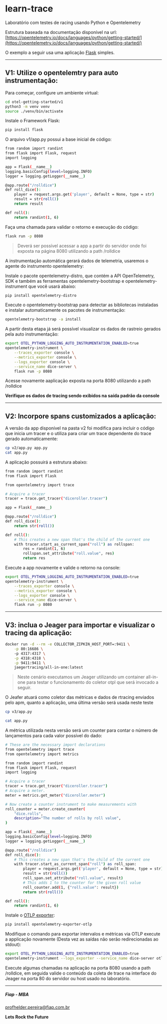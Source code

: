 # learn-trace

Laboratório com testes de racing usando Python e Opentelemetry

Estrutura baseada na documentação disponível na url: [https://opentelemetry.io/docs/languages/python/getting-started/](https://opentelemetry.io/docs/languages/python/getting-started/)

O exemplo a seguir usa uma aplicação [Flask](https://flask.palletsprojects.com/en/3.0.x/) simples.

---

## V1: Utilize o opentelemtry para auto instrumentação:


Para começar, configure um ambiente virtual:

```sh
cd otel-getting-started/v1
python3 -m venv venv
source ./venv/bin/activate
```

Instale o Framework Flask:

```sh
pip install flask
```

O arquivo v1/app.py possui a base inicial de código:

```sh
from random import randint
from flask import Flask, request
import logging

app = Flask(__name__)
logging.basicConfig(level=logging.INFO)
logger = logging.getLogger(__name__)

@app.route("/rolldice")
def roll_dice():
    player = request.args.get('player', default = None, type = str)
    result = str(roll())
    return result

def roll():
    return randint(1, 6)
```

Faça uma chamada para validar o retorno e execução do código:

```sh
flask run -p 8080
```

> Deverá ser possível acessar a app a partir do servidor onde foi exposta na página 8080 utilizando a path /rolldice

A instrumentação automática gerará dados de telemetria, usaremos o agente do instrumento opentelemetry:

Instale o pacote opentelemetry-distro, que contém a API OpenTelemetry, SDK e também as ferramentas opentelemetry-bootstrap e opentelemetry-instrument que você usará abaixo:

```sh
pip install opentelemetry-distro
```

Execute o opentelemetry-bootstrap para detectar as bibliotecas instaladas e instalar automaticamente os pacotes de instrumentação:

```sh
opentelemetry-bootstrap -a install
```

A partir desta etapa já será possível visualizar os dados de rastreio gerados pela auto instrumentação:

```sh
export OTEL_PYTHON_LOGGING_AUTO_INSTRUMENTATION_ENABLED=true
opentelemetry-instrument \
    --traces_exporter console \
    --metrics_exporter console \
    --logs_exporter console \
    --service_name dice-server \
    flask run -p 8080
```

Acesse novamente aaplicação exposta na porta 8080 utilizando a path /rolldice

**Verifique os dados de tracing sendo exibidos na saída padrão da console**

---

## V2: Incorpore spans customizados a aplicação:


A versão da app disponível na pasta v2 foi modifica para incluir o código que inicia um tracer e o utiliza para criar um trace dependente do trace gerado automaticamente:

```sh
cp v2/app.py app.py
cat app.py
```

A aplicação possuirá a estrutura abaixo:

```sh
from random import randint
from flask import Flask

from opentelemetry import trace

# Acquire a tracer
tracer = trace.get_tracer("diceroller.tracer")

app = Flask(__name__)

@app.route("/rolldice")
def roll_dice():
    return str(roll())

def roll():
    # This creates a new span that's the child of the current one
    with tracer.start_as_current_span("roll") as rollspan:
        res = randint(1, 6)
        rollspan.set_attribute("roll.value", res)
        return res
```

Execute a app novamente e valide o retorno na console:

```sh
export OTEL_PYTHON_LOGGING_AUTO_INSTRUMENTATION_ENABLED=true
opentelemetry-instrument \
    --traces_exporter console \
    --metrics_exporter console \
    --logs_exporter console \
    --service_name dice-server \
    flask run -p 8080
```

---

## V3: inclua o Jeager para importar e visualizar o tracing da aplicação:

```sh
docker run -d --rm -e COLLECTOR_ZIPKIN_HOST_PORT=:9411 \
    -p 80:16686 \ 
    -p 4317:4317 \
    -p 4318:4318 \
    -p 9411:9411 \
    jaegertracing/all-in-one:latest
```

> Neste cenário executamos um Jeager utilizando um container all-in-one para testar o funcionamento do coletor otpl que será invocado a seguir.

O Jeafer atuará como coletor das métricas e dados de rtracing enviados pelo apm, quanto a aplicação, uma última versão será usada neste teste

```sh
cp v3/app.py

cat app.py
```

A métrica utilizada nesta versão será um counter para contar o número de lançamentos para cada valor possível do dado:

```sh
# These are the necessary import declarations
from opentelemetry import trace
from opentelemetry import metrics

from random import randint
from flask import Flask, request
import logging

# Acquire a tracer
tracer = trace.get_tracer("diceroller.tracer")
# Acquire a meter.
meter = metrics.get_meter("diceroller.meter")

# Now create a counter instrument to make measurements with
roll_counter = meter.create_counter(
    "dice.rolls",
    description="The number of rolls by roll value",
)

app = Flask(__name__)
logging.basicConfig(level=logging.INFO)
logger = logging.getLogger(__name__)

@app.route("/rolldice")
def roll_dice():
    # This creates a new span that's the child of the current one
    with tracer.start_as_current_span("roll") as roll_span:
        player = request.args.get('player', default = None, type = str)
        result = str(roll())
        roll_span.set_attribute("roll.value", result)
        # This adds 1 to the counter for the given roll value
        roll_counter.add(1, {"roll.value": result})
        return str(roll())

def roll():
    return randint(1, 6)
```

Instale o [OTLP exporter](https://opentelemetry.io/docs/specs/otel/protocol/exporter/):

```sh
pip install opentelemetry-exporter-otlp
```

Modifique o comando para exportar intervalos e métricas via OTLP execute a applicação novamente (Desta vez as saídas não serão redirecionadas ao stdout):

```sh
export OTEL_PYTHON_LOGGING_AUTO_INSTRUMENTATION_ENABLED=true
opentelemetry-instrument --logs_exporter --service_name dice-server otlp flask run -p 8080
```

Execute algumas chamadas na aplicação na porta 8080 usando a path /rolldice, em seguida valide o conteúdo da coleta de trace na interface do Jeager na porta 80 do servidor ou host usado no laboratório.

---

##### Fiap - MBA
profhelder.pereira@fiap.com.br

**Lets Rock the Future**